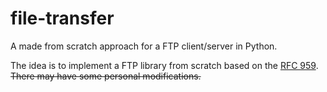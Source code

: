 # file-transfer
A made from scratch approach for a FTP client/server in Python.

The idea is to implement a FTP library from scratch based on the [RFC 959](https://datatracker.ietf.org/doc/html/rfc959). ~~There may have some personal modifications.~~
